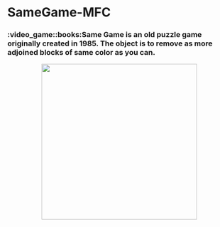 # SameGame-MFC
<h3>:video_game::books:Same Game is an old puzzle game originally created in 1985. The object is to remove as more adjoined blocks of same color as you can.</h3>
<p align="center">
    <img src="https://user-images.githubusercontent.com/64085158/168082541-8e700775-7e65-472c-9ebb-19159a7d1c71.gif" height="350"/>
</p>


